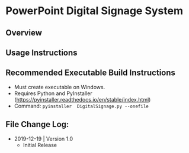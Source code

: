 # PowerPoint Digital Signage System
## Overview
## Usage Instructions
## Recommended Executable Build Instructions
- Must create executable on Windows. 
- Requires Python and PyInstaller (https://pyinstaller.readthedocs.io/en/stable/index.html) 
- Command: ```pyinstaller  DigitalSignage.py --onefile```
## File Change Log:
- 2019-12-19 | Version 1.0
  - Initial Release